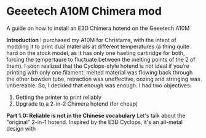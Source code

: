 # Geeetech A10M Chimera mod
A guide on how to install an E3D Chimera hotend on the Geeetech A10M

**Introduction**
I purchased my A10M for Christams, with the intent of modding it to print dual materials at different temperatures (a thing quite hard on the stock model, as it has only one haeting cartiridge for both, forcing the tempertaure to fluctuate between the melting points of the 2 of them). I soon realized that the Cyclops-style hotend is not ideal if you’re printing with only one filament: melted material was flowing back through the other bowden tube, retraction was uneffective, oozing and stringing was unbereable. So, I decided that enough was enough.
I had two objectives:
1. Getting the printer to print reliably
2. Upgrade to a 2-in-2 Chimera hotend (for cheap)

**Part 1.0: Reliable is not in the Chinese vocabulary**
Let's talk about the "original" 2-in-1 hotend. Inspired by the E3D Cyclops, it's an all-metal design with 
